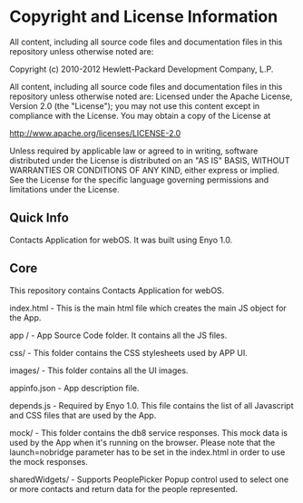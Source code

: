 # Copyright and License Information

All content, including all source code files and documentation files in this repository unless otherwise noted are:

 Copyright (c) 2010-2012 Hewlett-Packard Development Company, L.P.

All content, including all source code files and documentation files in this repository unless otherwise noted are:
Licensed under the Apache License, Version 2.0 (the "License");
you may not use this content except in compliance with the License.
You may obtain a copy of the License at

http://www.apache.org/licenses/LICENSE-2.0

Unless required by applicable law or agreed to in writing, software
distributed under the License is distributed on an "AS IS" BASIS,
WITHOUT WARRANTIES OR CONDITIONS OF ANY KIND, either express or implied.
See the License for the specific language governing permissions and
limitations under the License.

Quick Info
-----------
Contacts Application for webOS. It was built using Enyo 1.0. 

Core
-------
This repository contains Contacts Application for webOS.  

index.html - This is the main html file which creates the main JS object for the App.

app / - App Source Code folder. It contains all the JS files.

css/ - This folder contains the CSS stylesheets used by APP UI.

images/ - This folder contains all the UI images.

appinfo.json - App description file. 

depends.js - Required by Enyo 1.0. This file contains the list of all Javascript and CSS files that are used by the App. 

mock/ - This folder contains the db8 service responses. This mock data is used by the App when it's running on the browser. Please note that the launch=nobridge parameter 
has to be set in the index.html in order to use the mock responses.

sharedWidgets/ - Supports PeoplePicker Popup control used to select one or more contacts and return data for the people represented. 


